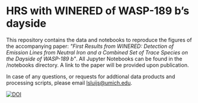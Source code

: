 # HRS with WINERED of WASP-189 b’s dayside
This repository contains the data and notebooks to reproduce the figures of the accompanying paper: <i>"First Results from WINERED: Detection of Emission Lines from
Neutral Iron and a Combined Set of Trace Species on the Dayside of WASP-189 b"</i>. All Jupyter Notebooks can be found in the /notebooks directory. A link to the paper will be provided upon publication.

In case of any questions, or requests for addtional data products and processing scripts, please email lsluijs@umich.edu.

[![DOI](https://zenodo.org/badge/962061632.svg)](https://doi.org/10.5281/zenodo.16113075)
